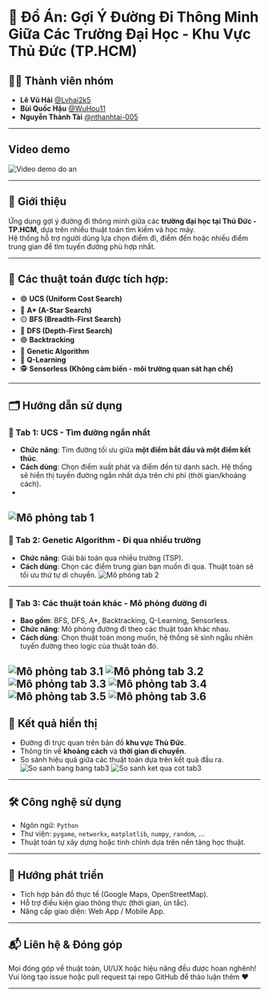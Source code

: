 # 🧭 Đồ Án: Gợi Ý Đường Đi Thông Minh Giữa Các Trường Đại Học - Khu Vực Thủ Đức (TP.HCM)

## 👨‍💻 Thành viên nhóm
- **Lê Vũ Hải** [@Lvhai2k5](https://github.com/Lvhai2k5)  
- **Bùi Quốc Hậu** [@WuHou11](https://github.com/WuHou11)  
- **Nguyễn Thành Tài** [@nthanhtai-005](https://github.com/nthanhtai-005)

---
## Video demo

![Video demo do an](demo.gif)

---

## 🎯 Giới thiệu

Ứng dụng gợi ý đường đi thông minh giữa các **trường đại học tại Thủ Đức - TP.HCM**, dựa trên nhiều thuật toán tìm kiếm và học máy.  
Hệ thống hỗ trợ người dùng lựa chọn điểm đi, điểm đến hoặc nhiều điểm trung gian để tìm tuyến đường phù hợp nhất.

---

## 🧪 Các thuật toán được tích hợp:

- 🟢 **UCS (Uniform Cost Search)**  
- 🔵 **A\* (A-Star Search)**  
- 🟡 **BFS (Breadth-First Search)**  
- 🔴 **DFS (Depth-First Search)**  
- 🟣 **Backtracking**  
- 🧬 **Genetic Algorithm**  
- 🧠 **Q-Learning**  
- 🕵️ **Sensorless (Không cảm biến - môi trường quan sát hạn chế)**

---

## 🗂️ Hướng dẫn sử dụng

### 🔹 Tab 1: UCS - Tìm đường ngắn nhất
- **Chức năng**: Tìm đường tối ưu giữa **một điểm bắt đầu và một điểm kết thúc**.
- **Cách dùng**: Chọn điểm xuất phát và điểm đến từ danh sách. Hệ thống sẽ hiển thị tuyến đường ngắn nhất dựa trên chi phí (thời gian/khoảng cách).
- 
![Mô phỏng tab 1](ngannhat.gif)
---

### 🔹 Tab 2: Genetic Algorithm - Đi qua nhiều trường
- **Chức năng**: Giải bài toán qua nhiều trường (TSP).
- **Cách dùng**: Chọn các điểm trung gian bạn muốn đi qua. Thuật toán sẽ tối ưu thứ tự di chuyển.
![Mô phỏng tab 2](nhieutram.gif)
---

### 🔹 Tab 3: Các thuật toán khác - Mô phỏng đường đi
- **Bao gồm**: BFS, DFS, A*, Backtracking, Q-Learning, Sensorless.
- **Chức năng**: Mô phỏng đường đi theo các thuật toán khác nhau.
- **Cách dùng**: Chọn thuật toán mong muốn, hệ thống sẽ sinh ngẫu nhiên tuyến đường theo logic của thuật toán đó.

![Mô phỏng tab 3.1](BFS_Map.gif)
![Mô phỏng tab 3.2](DFS_Map.gif)
![Mô phỏng tab 3.3](sensorless_map.gif)
![Mô phỏng tab 3.4](A_Map.gif)
![Mô phỏng tab 3.5](Qlearning_map.gif)
![Mô phỏng tab 3.6](backtracking_map.gif)
---

## 📌 Kết quả hiển thị

- Đường đi trực quan trên bản đồ **khu vực Thủ Đức**.
- Thông tin về **khoảng cách** và **thời gian di chuyển**.
- So sánh hiệu quả giữa các thuật toán dựa trên kết quả đầu ra.
![So sanh bang bang tab3](table.png)
![So sanh ket qua cot tab3](sanPham.gif)
---

## 🛠️ Công nghệ sử dụng

- Ngôn ngữ: `Python`
- Thư viện: `pygame`, `networkx`, `matplotlib`, `numpy`, `random`, ...
- Thuật toán tự xây dựng hoặc tinh chỉnh dựa trên nền tảng học thuật.

---

## 🚀 Hướng phát triển

- Tích hợp bản đồ thực tế (Google Maps, OpenStreetMap).
- Hỗ trợ điều kiện giao thông thực (thời gian, ùn tắc).
- Nâng cấp giao diện: Web App / Mobile App.

---

## 📬 Liên hệ & Đóng góp

Mọi đóng góp về thuật toán, UI/UX hoặc hiệu năng đều được hoan nghênh!  
Vui lòng tạo issue hoặc pull request tại repo GitHub để thảo luận thêm ❤️

---

